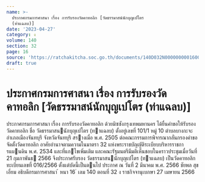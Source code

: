 ```yaml
---
name: >-
  ประกาศกรมการศาสนา เรื่อง การรับรองวัดคาทอลิก [วัดธรรมาสน์นักบุญเปโตร
  (ท่าแฉลบ)]
date: '2023-04-27'
category: ง
volume: 140
section: 32
page: 16
source: 'https://ratchakitcha.soc.go.th/documents/140D032N0000000001600.pdf'
draft: true
---
```


# ประกาศกรมการศาสนา เรื่อง การรับรองวัดคาทอลิก [วัดธรรมาสน์นักบุญเปโตร (ท่าแฉลบ)]

ประกาศกรมการศาสนา เรื่อง การรับรองวัดคาทอลิก ด้วยมิซซังกรุงเทพมหานคร ได้ยื่นคําขอให้รับรองวัดคาทอลิก ชื่อ วัดธรรมาสนนักบุญเปโตร (ทาแฉลบ) ตั้งอยู่เลขที่ 101/1 หมู่ 10 ตําบลบางกะจะ อําเภอเมืองจันทบุรี จังหวัดจันทบุรี สรางเมื่อ พ.ศ. 2505 ต่อคณะกรรมการพิจารณากลั่นกรองคําขอจัดตั้งวัดคาทอลิก อาศัยอํานาจตามความในมาตรา 32 แห่งพระราชบัญญัติระเบียบบริหารราชการแผนดิน พ.ศ. 2534 และที่แกไขเพิ่มเติม และคณะรัฐมนตรีมีมติเห็นชอบในคราวประชุมเมื่อวันที่ 21 กุมภาพันธ 2566 จึงประกาศรับรอง วัดธรรมาสนนักบุญเปโตร (ทาแฉลบ) เป็นวัดคาทอลิก ทะเบียนเลขที่ 016/2566 ตั้งแต่บัดนี้เป็นตนไป ประกาศ ณ วันที่ 2 มีนาคม พ.ศ. 2566 ชัยพล สุขเอี่ยม อธิบดีกรมการศาสนา ้ หนา 16 ่ เลม 140 ตอนที่ 32 ง ราชกิจจานุเบกษา 27 เมษายน 2566
